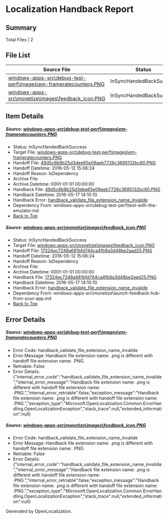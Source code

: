 # <a name='report-top'></a> Localization Handback Report

## Summary
 Total Files | 2

## File List
 Source File | Status | Details 
 ----------- | ------ | ------- 
 [windows-apps-src\debug-test-perf\images\em-frameratecounters.PNG](https://github.com/Microsoft/windows-apps/blob/2a3e2a27c01d7b290a33bced9f75925b400c09f6/windows-apps-src/debug-test-perf/images/em-frameratecounters.PNG) | InSyncHandedBackSuccess | [Details](#49d5c6b9b25d3dee65e09aeb7726c3695132bc601940)
 [windows-apps-src\monetize\images\feedback_icon.PNG](https://github.com/Microsoft/windows-apps/blob/44f9a2d6e45645e7fc0b60ec5fe9c1a465e41508/windows-apps-src/monetize/images/feedback_icon.PNG) | InSyncHandedBackSuccess | [Details](#17324ec7248a681bfd744ca4fb8a3d48be2aad253302)

## Item Details
##### <a name='49d5c6b9b25d3dee65e09aeb7726c3695132bc601940'></a> Source: [windows-apps-src\debug-test-perf\images\em-frameratecounters.PNG](https://github.com/Microsoft/windows-apps/blob/2a3e2a27c01d7b290a33bced9f75925b400c09f6/windows-apps-src/debug-test-perf/images/em-frameratecounters.PNG)
* Status: InSyncHandedBackSuccess
* Target File: [windows-apps-src\debug-test-perf\images\em-frameratecounters.PNG](https://github.com/Microsoft/windows-apps.zh-tw/blob/45b0498468bbb70484cdf8e836f1c1a8ee0bda87/windows-apps-src/debug-test-perf/images/em-frameratecounters.PNG)
* Handoff File: [49d5c6b9b25d3dee65e09aeb7726c3695132bc60.PNG](https://github.com/Microsoft/WDG.handoff/blob/e866b902c014d17d1da5326c677481865d5a6fcd/ol-handoff/Microsoft/windows-apps.zh-tw/master/49d5c6b9b25d3dee65e09aeb7726c3695132bc60.PNG)
* Handoff Datetime: 2016-05-12 15:06:24
* Handoff Reason: IsDependency
* Archive File: 
* Archive Datetime: 0001-01-01 00:00:00
* Handback File: [49d5c6b9b25d3dee65e09aeb7726c3695132bc60.PNG](https://github.com/Microsoft/WDG.handback/blob/42d0c0ec27eeaabbe6e346de378ea59fc15649ea/ol-handback/Microsoft/windows-apps.zh-tw/master/49d5c6b9b25d3dee65e09aeb7726c3695132bc60.PNG)
* Handback Datetime: 2016-05-17 14:10:10
* Handback Error: [handback_validate_file_extension_name_invalide](#49d5c6b9b25d3dee65e09aeb7726c3695132bc601940handback_validate_file_extension_name_invalide)
* Dependency From: windows-apps-src\debug-test-perf\test-with-the-emulator.md
* [Back to Top](#report-top)

##### <a name='17324ec7248a681bfd744ca4fb8a3d48be2aad253302'></a> Source: [windows-apps-src\monetize\images\feedback_icon.PNG](https://github.com/Microsoft/windows-apps/blob/44f9a2d6e45645e7fc0b60ec5fe9c1a465e41508/windows-apps-src/monetize/images/feedback_icon.PNG)
* Status: InSyncHandedBackSuccess
* Target File: [windows-apps-src\monetize\images\feedback_icon.PNG](https://github.com/Microsoft/windows-apps.zh-tw/blob/45b0498468bbb70484cdf8e836f1c1a8ee0bda87/windows-apps-src/monetize/images/feedback_icon.PNG)
* Handoff File: [17324ec7248a681bfd744ca4fb8a3d48be2aad25.PNG](https://github.com/Microsoft/WDG.handoff/blob/e866b902c014d17d1da5326c677481865d5a6fcd/ol-handoff/Microsoft/windows-apps.zh-tw/master/17324ec7248a681bfd744ca4fb8a3d48be2aad25.PNG)
* Handoff Datetime: 2016-05-12 15:06:24
* Handoff Reason: IsDependency
* Archive File: 
* Archive Datetime: 0001-01-01 00:00:00
* Handback File: [17324ec7248a681bfd744ca4fb8a3d48be2aad25.PNG](https://github.com/Microsoft/WDG.handback/blob/42d0c0ec27eeaabbe6e346de378ea59fc15649ea/ol-handback/Microsoft/windows-apps.zh-tw/master/17324ec7248a681bfd744ca4fb8a3d48be2aad25.PNG)
* Handback Datetime: 2016-05-17 14:10:10
* Handback Error: [handback_validate_file_extension_name_invalide](#17324ec7248a681bfd744ca4fb8a3d48be2aad253302handback_validate_file_extension_name_invalide)
* Dependency From: windows-apps-src\monetize\launch-feedback-hub-from-your-app.md
* [Back to Top](#report-top)


## Error Details
##### <a name='49d5c6b9b25d3dee65e09aeb7726c3695132bc601940handback_validate_file_extension_name_invalide'></a> Source: [windows-apps-src\debug-test-perf\images\em-frameratecounters.PNG](#49d5c6b9b25d3dee65e09aeb7726c3695132bc601940)
* Error Code: handback_validate_file_extension_name_invalide
* Error Message: Handback file extension name: .png is different with handoff file extension name: .PNG.
* Retriable: False
* Error Details: {"internal_error_code":"handback_validate_file_extension_name_invalide","internal_error_message":"Handback file extension name: .png is different with handoff file extension name: .PNG.","internal_error_retriable":false,"exception_message":"Handback file extension name: .png is different with handoff file extension name: .PNG.","exception_type":"Microsoft.OpenLocalization.Common.ErrorHandling.OpenLocalizationException","stack_trace":null,"extended_information":null}

##### <a name='17324ec7248a681bfd744ca4fb8a3d48be2aad253302handback_validate_file_extension_name_invalide'></a> Source: [windows-apps-src\monetize\images\feedback_icon.PNG](#17324ec7248a681bfd744ca4fb8a3d48be2aad253302)
* Error Code: handback_validate_file_extension_name_invalide
* Error Message: Handback file extension name: .png is different with handoff file extension name: .PNG.
* Retriable: False
* Error Details: {"internal_error_code":"handback_validate_file_extension_name_invalide","internal_error_message":"Handback file extension name: .png is different with handoff file extension name: .PNG.","internal_error_retriable":false,"exception_message":"Handback file extension name: .png is different with handoff file extension name: .PNG.","exception_type":"Microsoft.OpenLocalization.Common.ErrorHandling.OpenLocalizationException","stack_trace":null,"extended_information":null}


Generated by OpenLocalization.
